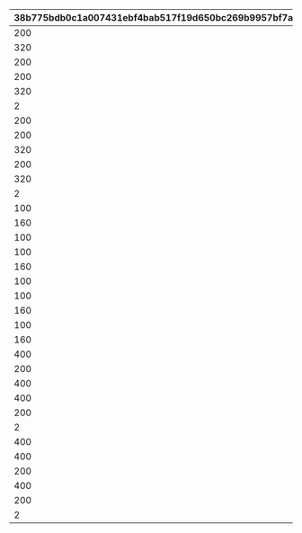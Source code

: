 |38b775bdb0c1a007431ebf4bab517f19d650bc269b9957bf7a165b94ab07289f|7e9a6af2ef762395317d0ed9f2a2039d7ce32bf7a00cdd1c62cb644177b3f13e|dbaa41e4dc06c30f4930cd5075bbbda4ea039a6eb7f9347c241ae410678b3815|0c5b7ee47d64ff46110f2f1264107393b6607f5dae9b40302f0f7a301b621bca|c0e83c44a240f7577b23dfb628771b90ad738d17c134dbcbbfd5def881138040|7c3e34b2e95937700919b65fd39c0b0a46fdc6419e307cb8e8e28ffbeca9b460|e9f13b0f4987723b40ba547fdf3e38d1d9e1707a5e57cb434cb927f73b1aca59|
| --- | --- | --- | --- | --- | --- | --- |
|200|100|150|50|250|1|1004|
|320|160|240|80|400|2|1004|
|200|100|150|50|250|3|1004|
|200|100|150|50|250|5|1004|
|320|160|240|80|400|6|1004|
|2|1|1|1|3|12|1004|
|200|100|150|50|250|1|1005|
|200|100|150|50|250|3|1005|
|320|160|240|80|400|4|1005|
|200|100|150|50|250|5|1005|
|320|160|240|80|400|7|1005|
|2|1|1|1|3|13|1005|
|100|50|75|25|125|1|1010|
|160|80|120|40|200|2|1010|
|100|50|75|25|125|3|1010|
|100|50|75|25|125|5|1010|
|160|80|120|40|200|6|1010|
|100|50|75|25|125|1|1011|
|100|50|75|25|125|3|1011|
|160|80|120|40|200|4|1011|
|100|50|75|25|125|5|1011|
|160|80|120|40|200|7|1011|
|400|200|300|100|500|1|1006|
|200|100|150|50|250|2|1006|
|400|200|300|100|500|3|1006|
|400|200|300|100|500|5|1006|
|200|100|150|50|250|6|1006|
|2|1|1|1|3|12|1006|
|400|200|300|100|500|1|1007|
|400|200|300|100|500|3|1007|
|200|100|150|50|250|4|1007|
|400|200|300|100|500|5|1007|
|200|100|150|50|250|7|1007|
|2|1|1|1|3|13|1007|